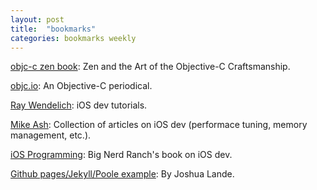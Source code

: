 ```yaml
---
layout: post
title:  "bookmarks"
categories: bookmarks weekly
---
```


[objc-c zen book](https://github.com/objc-zen/objc-zen-book): Zen and the Art of the Objective-C Craftsmanship.

[objc.io](http://www.objc.io/): An Objective-C periodical.

[Ray Wendelich](http://www.raywenderlich.com/tutorials): iOS dev tutorials.

[Mike Ash](https://www.mikeash.com/book.html): Collection of articles on iOS dev (performace tuning, memory management, etc.).

[iOS Programming](http://www.bignerdranch.com/we-write/ios-programming.html): Big Nerd Ranch's book on iOS dev.

[Github pages/Jekyll/Poole example](http://joshualande.com/jekyll-github-pages-poole/): By Joshua Lande.
